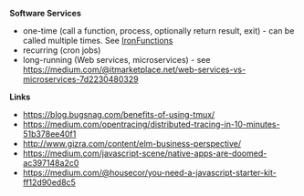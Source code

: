 **Software Services**

- one-time (call a function, process, optionally return result, exit) - can be called multiple times. See [IronFunctions](https://github.com/iron-io/functions)
- recurring (cron jobs)
- long-running (Web services, microservices) - see https://medium.com/@itmarketplace.net/web-services-vs-microservices-7d2230480329

**Links**

- https://blog.bugsnag.com/benefits-of-using-tmux/
- https://medium.com/opentracing/distributed-tracing-in-10-minutes-51b378ee40f1
- http://www.gizra.com/content/elm-business-perspective/
- https://medium.com/javascript-scene/native-apps-are-doomed-ac397148a2c0
- https://medium.com/@housecor/you-need-a-javascript-starter-kit-ff12d90ed8c5

